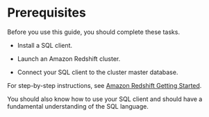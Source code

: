# Prerequisites<a name="c-dev-guide-prereqs"></a>

Before you use this guide, you should complete these tasks\.

+ Install a SQL client\.

+ Launch an Amazon Redshift cluster\.

+ Connect your SQL client to the cluster master database\.

For step\-by\-step instructions, see [Amazon Redshift Getting Started](http://docs.aws.amazon.com/redshift/latest/gsg/)\.

You should also know how to use your SQL client and should have a fundamental understanding of the SQL language\.